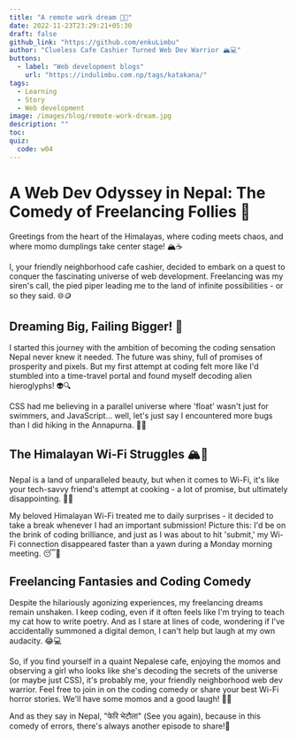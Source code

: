 ```yaml
---
title: "A remote work dream 👩‍💻"
date: 2022-11-23T23:29:21+05:30
draft: false
github_link: "https://github.com/enkuLimbu"
author: "Clueless Cafe Cashier Turned Web Dev Warrior 🏔️💻"
buttons:
  - label: "Web development blogs"
    url: "https://indulimbu.com.np/tags/katakana/"
tags:
  - Learning
  - Story
  - Web development
image: /images/blog/remote-work-dream.jpg
description: ""
toc:
quiz:
  code: w04
---
```


# A Web Dev Odyssey in Nepal: The Comedy of Freelancing Follies 🤣


Greetings from the heart of the Himalayas, where coding meets chaos, and where momo dumplings take center stage! 🏔️☕

I, your friendly neighborhood cafe cashier, decided to embark on a quest to conquer the fascinating universe of web development. Freelancing was my siren's call, the pied piper leading me to the land of infinite possibilities - or so they said. 🌐🪙

## Dreaming Big, Failing Bigger! 🌠

I started this journey with the ambition of becoming the coding sensation Nepal never knew it needed. The future was shiny, full of promises of prosperity and pixels. But my first attempt at coding felt more like I'd stumbled into a time-travel portal and found myself decoding alien hieroglyphs! 👽🔍

CSS had me believing in a parallel universe where 'float' wasn't just for swimmers, and JavaScript... well, let's just say I encountered more bugs than I did hiking in the Annapurna. 🦗🌄

## The Himalayan Wi-Fi Struggles 🏔️📡

Nepal is a land of unparalleled beauty, but when it comes to Wi-Fi, it's like your tech-savvy friend's attempt at cooking - a lot of promise, but ultimately disappointing. 🍛📶

My beloved Himalayan Wi-Fi treated me to daily surprises - it decided to take a break whenever I had an important submission! Picture this: I'd be on the brink of coding brilliance, and just as I was about to hit 'submit,' my Wi-Fi connection disappeared faster than a yawn during a Monday morning meeting. 😴💨

## Freelancing Fantasies and Coding Comedy

Despite the hilariously agonizing experiences, my freelancing dreams remain unshaken. I keep coding, even if it often feels like I'm trying to teach my cat how to write poetry. And as I stare at lines of code, wondering if I've accidentally summoned a digital demon, I can't help but laugh at my own audacity. 😂💻

So, if you find yourself in a quaint Nepalese cafe, enjoying the momos and observing a girl who looks like she's decoding the secrets of the universe (or maybe just CSS), it's probably me, your friendly neighborhood web dev warrior. Feel free to join in on the coding comedy or share your best Wi-Fi horror stories. We'll have some momos and a good laugh! 🍜🤣

And as they say in Nepal, "फेरि भेटौला" (See you again), because in this comedy of errors, there's always another episode to share!🎉

